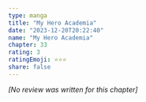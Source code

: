 ```yaml
---
type: manga
title: "My Hero Academia"
date: "2023-12-20T20:22:40"
name: "My Hero Academia"
chapter: 33
rating: 3
ratingEmoji: ⭐️⭐️⭐️
share: false
---
```


*[No review was written for this chapter]*
